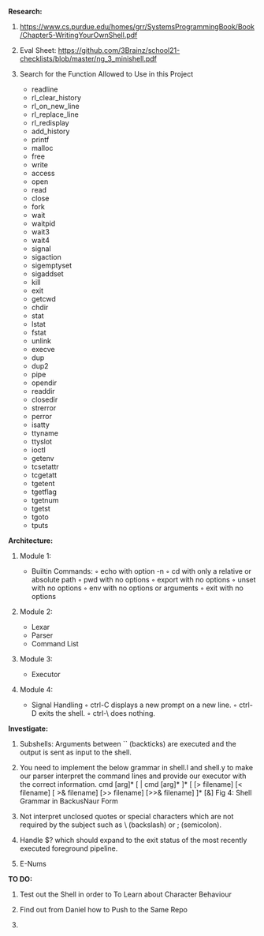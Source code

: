 **Research:**

1. https://www.cs.purdue.edu/homes/grr/SystemsProgrammingBook/Book/Chapter5-WritingYourOwnShell.pdf

2. Eval Sheet: https://github.com/3Brainz/school21-checklists/blob/master/ng_3_minishell.pdf

3. Search for the Function Allowed to Use in this Project
	- readline
 	- rl_clear_history
 	- rl_on_new_line
 	- rl_replace_line
 	- rl_redisplay
 	- add_history
 	- printf
 	- malloc
 	- free
 	- write
 	- access
 	- open
 	- read
 	- close
 	- fork
 	- wait
 	- waitpid
 	- wait3
 	- wait4
 	- signal
 	- sigaction
 	- sigemptyset
 	- sigaddset
 	- kill
 	- exit
 	- getcwd
 	- chdir
 	- stat
 	- lstat
 	- fstat
 	- unlink
 	- execve
 	- dup
 	- dup2
 	- pipe
 	- opendir
 	- readdir
 	- closedir
 	- strerror
 	- perror
 	- isatty
 	- ttyname
 	- ttyslot
 	- ioctl
 	- getenv
 	- tcsetattr
 	- tcgetatt
 	- tgetent
 	- tgetflag
 	- tgetnum
 	- tgetst
 	- tgoto
 	- tputs

**Architecture:**

1. Module 1:
	- Builtin Commands:
		◦ echo with option -n
		◦ cd with only a relative or absolute path
		◦ pwd with no options
		◦ export with no options
		◦ unset with no options
		◦ env with no options or arguments
		◦ exit with no options

2. Module 2:
	- Lexar
	- Parser
	- Command List

3. Module 3:
	- Executor

4. Module 4:
	- Signal Handling
		◦ ctrl-C displays a new prompt on a new line.
		◦ ctrl-D exits the shell.
		◦ ctrl-\ does nothing.


**Investigate:**

1. Subshells: Arguments between `` (backticks) are executed and the output is sent as 
input to the shell. 

2. You need to implement the below grammar in shell.l and shell.y to make our parser interpret 
the command lines and provide our executor with the correct information. 
cmd [arg]* [ | cmd [arg]* ]*
          [ [> filename] [< filename] [ >& filename] [>> filename] [>>& filename] ]* [&]
Fig 4: Shell Grammar in Backus­Naur Form 

3. Not interpret unclosed quotes or special characters which are not required by the
subject such as \ (backslash) or ; (semicolon).

4. Handle $? which should expand to the exit status of the most recently executed foreground pipeline.

5. E-Nums



**TO DO:**

1. Test out the Shell in order to To Learn about Character Behaviour

2. Find out from Daniel how to Push to the Same Repo

3. 
